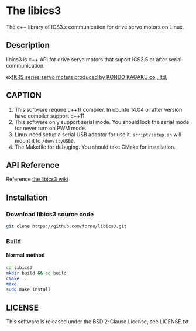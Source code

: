 # The libics3
The c++ library of ICS3.x communication for drive servo motors on Linux.

## Description
libics3 is c++ API for drive servo motors
that suport ICS3.5 or after serial communication.

ex)[KRS series servo moters produced by KONDO KAGAKU co., ltd.](http://kondo-robot.com/product-category/servomotor/krs)

## CAPTION
1. This software require c++11 compiler. In ubuntu 14.04 or after version have compiler support c++11.
2. This software only support serial mode. You should lock the serial mode for never turn on PWM mode.
3. Linux need setup a serial USB adaptor for use it. `script/setup.sh` will mount it to `/dev/ttyUSB0`.
4. The Makefile for debuging. You should take CMake for installation.

## API Reference
Reference [the libics3 wiki](https://github.com/forno/libics3/wiki)

## Installation
### Download libics3 source code

```sh
git clone https://github.com/forno/libics3.git
```
### Build
#### Normal method

```sh
cd libics3
mkdir build && cd build
cmake ..
make
sudo make install
```

## LICENSE
This software is released under the BSD 2-Clause License, see LICENSE.txt.
